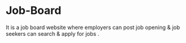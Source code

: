 # Job-Board
It is a job board website where employers can post job opening &amp; job seekers can search &amp; apply for jobs .
